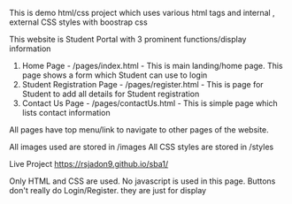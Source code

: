 This is demo html/css project which uses various html tags and internal , external CSS styles with boostrap css

This website is Student Portal with 3 prominent functions/display information
1. Home Page - /pages/index.html - This is main landing/home page. This page shows a form which Student can use to login
2. Student Registration Page - /pages/register.html - This is page for Student to add all details for Student registration
3. Contact Us Page  - /pages/contactUs.html - This is simple page which lists contact information

All pages have top menu/link to navigate to other pages of the website.

All images used are stored in /images
All CSS styles are stored in /styles

Live Project
https://rsjadon9.github.io/sba1/

Only HTML and CSS are used. No javascript is used in this page.
Buttons don't really do Login/Register. they are just for display